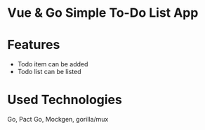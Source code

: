 # Vue & Go Simple To-Do List App

# Features
- Todo item can be added 
- Todo list can be listed

# Used Technologies
Go, Pact Go, Mockgen, gorilla/mux
